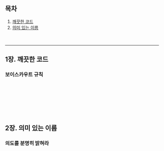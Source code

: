## 목차

1. [깨끗한 코드](#1장.-깨끗한-코드)
2. [의미 있는 이름](#2장.-의미-있는-이름)
<br><br><br>
---
## 1장. 깨끗한 코드

### 보이스카우트 규칙

<br><br><br><br><br><br>

## 2장. 의미 있는 이름

### 의도를 분명히 밝혀라




